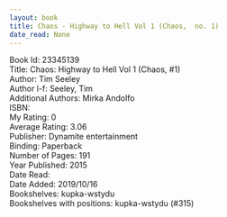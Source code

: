 ```yaml
---
layout: book
title: Chaos - Highway to Hell Vol 1 (Chaos,  no. 1)
date_read: None
---
```


Book Id: 23345139<br />
Title: Chaos: Highway to Hell Vol 1 (Chaos, #1)<br />
Author: Tim Seeley<br />
Author l-f: Seeley, Tim<br />
Additional Authors: Mirka Andolfo<br />
ISBN: <br />
My Rating: 0<br />
Average Rating: 3.06<br />
Publisher: Dynamite entertainment<br />
Binding: Paperback<br />
Number of Pages: 191<br />
Year Published: 2015<br />
Date Read: <br />
Date Added: 2019/10/16<br />
Bookshelves: kupka-wstydu<br />
Bookshelves with positions: kupka-wstydu (#315)<br />

